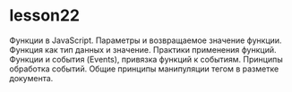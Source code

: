 # lesson22
Функции в JavaScript. Параметры и возвращаемое значение функции. Функция как тип данных и значение. Практики применения функций. Функции и события (Events), привязка функций к событиям. Принципы обработка событий. Общие принципы манипуляции тегом в разметке документа.
